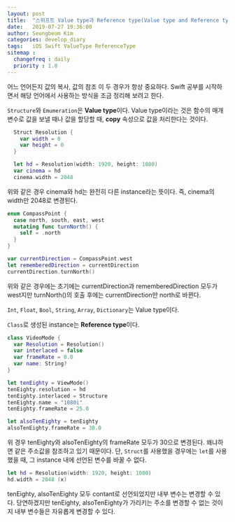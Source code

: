 ```yaml
---
layout: post
title:  "스위프트 Value type과 Reference type(Value type and Reference type in Swift)"
date:   2019-07-27 19:36:00
author: Seungbeom Kim
categories: develop_diary
tags:	iOS Swift ValueType ReferenceType
sitemap :
  changefreq : daily
  priority : 1.0
---
```


어느 언어든지 값의 복사, 값의 참조 이 두 경우가 항상 중요하다. Swift 공부를 시작하면서 해당 언어에서 사용하는 방식을 조금 정리해 보려고 한다.

`Structure`와 `Emumeration`은 **Value type**이다. Value type이라는 것은 함수의 매개변수로 값을 보낼 때나 값을 할당할 때,  **copy** 속성으로 값을 처리한다는 것이다.

```Swift
  Struct Resolution {
    var width = 0
    var height = 0
  }

  let hd = Resolution(width: 1920, height: 1080)
  var cinema = hd
  cinema.width = 2048
```

위와 같은 경우 cinema와 hd는 완전히 다른 instance라는 뜻이다. 즉, cinema의 width만 2048로 변경된다.

```Swift
enum CompassPoint {
  case north, south, east, west
  mutating func turnNorth() {
    self = .north
  }
}

var currentDirection = CompassPoint.west
let rememberedDirection = currentDirection
currentDirection.turnNorth()
```

위와 같은 경우에는 초기에는 currentDirection과 rememberedDirection 모두가 west지만 turnNorth()의 호출 후에는 currentDirection만 north로 바뀐다.

`Int`, `Float`, `Bool`, `String`, `Array`, `Dictionary`는 Value type이다.

`Class`로 생성된 instance는 **Reference type**이다.

```Swift
class VideoMode {
  var Resolution = Resolution()
  var interlaced = false
  var frameRate = 0.0
  var name: String?
}

let tenEighty = ViewMode()
tenEighty.resolution = hd
tenEighty.interlaced = Structure
tenEighty.name = "1080i"
tenEighty.frameRate = 25.0

let alsoTenEighty = tenEighty
alsoTenEighty.frameRate = 30.0
```

위 경우 tenEighty와 alsoTenEighty의 frameRate 모두가 30으로 변경된다. 왜냐하면 같은 주소값을 참조하고 있기 때문이다. 단, `Struct`를 사용했을 경우에는 `let`를 사용했을 때, 그 instance 내에 선언된 변수를 바꿀 수 없다.

```Swift
let hd = Resolution(width: 1920, height: 1080)
hd.width = 2048 (x)
```

tenEighty, alsoTenEighty 모두 contant로 선언되었지만 내부 변수는 변경할 수 있다. 당연하겠지만 tenEighty, alsoTenEighty가 가리키는 주소를 변경할 수 없는 것이지 내부 변수들은 자유롭게 변경할 수 있다.

